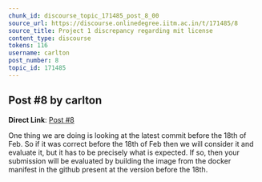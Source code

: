 ```yaml
---
chunk_id: discourse_topic_171485_post_8_00
source_url: https://discourse.onlinedegree.iitm.ac.in/t/171485/8
source_title: Project 1 discrepancy regarding mit license
content_type: discourse
tokens: 116
username: carlton
post_number: 8
topic_id: 171485
---
```


## Post #8 by carlton

**Direct Link**: [Post #8](https://discourse.onlinedegree.iitm.ac.in/t/171485/8)

One thing we are doing is looking at the latest commit before the 18th of Feb. So if it was correct before the 18th of Feb then we will consider it and evaluate it, but it has to be precisely what is expected. If so, then your submission will be evaluated by building the image from the docker manifest in the github present at the version before the 18th.
